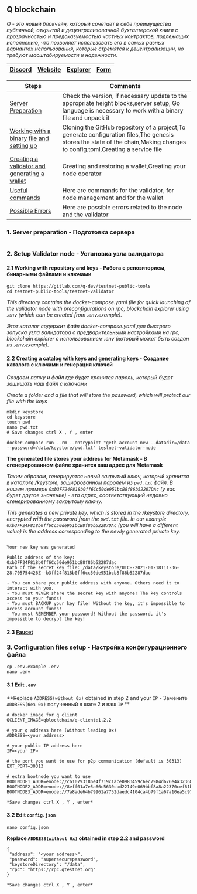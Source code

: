## Q blockchain

*Q - это новый блокчейн, который сочетает в себе преимущества публичной, открытой и децентрализованной бухгалтерской книги с прозрачностью и предсказуемостью частных контрактов, подлежащих исполнению, что позволяет использовать его в самых разных вариантах использования, которые стремятся к децентрализации, но требуют масштабируемости и надежности.*

[Discord](https://discord.gg/py7MFZ9g) | [Website](https://q.org/) | [Explorer](https://stats.qtestnet.org/) | [Form](https://itn.qdev.li/)
--- | --- | --- | --- |

Steps | Comments
--- | --- |
[Server Preparation]() | Check the version, if necessary update to the appropriate height blocks,server setup, Go language is necessary to work with a binary file and unpack it
[Working with a binary file and setting up]() | Cloning the GitHub repository of a project,To generate configuration files,The genesis stores the state of the chain,Making changes to config.toml,Creating a service file
[Creating a validator and generating a wallet]() | Creating and restoring a wallet,Creating your node operator
[Useful commands]() | Here are commands for the validator, for node management and for the wallet
[Possible Errors]() | Here are possible errors related to the node and the validator


### 1. Server preparation - Подготовка сервера
```

```

### 2. Setup Validator node - Установка узла валидатора

#### 2.1 Working with repository and keys - Работа с репозиторием, бинарными файлами и ключами
```Shell
git clone https://gitlab.com/q-dev/testnet-public-tools
cd testnet-public-tools/testnet-validator
```
*This directory contains the docker-compose.yaml file for quick launching of the validator node with preconfigurations on rpc, blockchain explorer using .env (which can be created from .env.example).*

*Этот каталог содержит файл docker-compose.yaml для быстрого запуска узла валидатора с предварительными настройками на rpc, blockchain explorer с использованием .env (который может быть создан из .env.example).*

#### 2.2 Creating a catalog with keys and generating keys - Создание каталога с ключами и генерация ключей
*Создаем папку и файл где будет хранится пароль, который будет защищать наш файл с ключами*

*Create a folder and a file that will store the password, which will protect our file with the keys*

```Shell
mkdir keystore 
cd keystore
touch pwd
nano pwd.txt
# Save changes ctrl X , Y , enter
```

```Shell
docker-compose run --rm --entrypoint "geth account new --datadir=/data --password=/data/keystore/pwd.txt" testnet-validator-node
```
**The generated file stores your address for Metamask - В сгенерированном файле хранится ваш адрес для Metamask**

*Таким образом, генерируется новый закрытый ключ, который хранится в каталоге /keystore, зашифрованном паролем из `pwd.txt` файл. В нашем примере `0xb3FF24F818b0ff6Cc50de951bcB8f86b52287DAc` (у вас будет другое значение) - это адрес, соответствующий недавно сгенерированному закрытому ключу.*

*This generates a new private key, which is stored in the /keystore directory, encrypted with the password from the `pwd.txt` file. In our example `0xb3FF24F818b0ff6Cc50de951bcB8f86b52287DAc` (you will have a different value) is the address corresponding to the newly generated private key.*
```Shell

Your new key was generated

Public address of the key:   0xb3FF24F818b0ff6Cc50de951bcB8f86b52287dac
Path of the secret key file: /data/keystore/UTC--2021-01-18T11-36-28.705754426Z--b3ff24f818b0ff6cc50de951bcb8f86b52287dac

- You can share your public address with anyone. Others need it to interact with you.
- You must NEVER share the secret key with anyone! The key controls access to your funds!
- You must BACKUP your key file! Without the key, it's impossible to access account funds!
- You must REMEMBER your password! Without the password, it's impossible to decrypt the key!
```

#### 2.3 [Faucet](https://faucet.qtestnet.org/)

### 3. Configuration files setup - Настройка конфигурационного файла 
```
cp .env.example .env
nano .env
```

#### 3.1 Edit `.env`

**Replace `ADDRESS(without 0x)` obtained in step 2 and your `IP`  - Замените `ADDRESS(без 0х)` полученный в шаге 2 и ваш `IP` **
```
# docker image for q client
QCLIENT_IMAGE=qblockchain/q-client:1.2.2

# your q address here (without leading 0x)
ADDRESS=<your address>

# your public IP address here
IP=<your IP>

# the port you want to use for p2p communication (default is 30313)
EXT_PORT=30313

# extra bootnode you want to use
BOOTNODE1_ADDR=enode://c610793186e4f719c1ace0983459c6ec7984d676e4a323681a1cbc8a67f506d1eccc4e164e53c2929019ed0e5cfc1bc800662d6fb47c36e978ab94c417031ac8@79.125.97.227:30304
BOOTNODE2_ADDR=enode://8eff01a7e5a66c5630cbd22149e069bbf8a8a22370cef61b232179e21ba8c7b74d40e8ee5aa62c54d145f7fc671b851e5ccbfe124fce75944cf1b06e29c55c80@79.125.97.227:30305
BOOTNODE3_ADDR=enode://7a8ade64b79961a7752daedc4104ca4b79f1a67a10ea5c9721e7115d820dbe7599fe9e03c9c315081ccf6a2afb0b6652ee4965e38f066fe5bf129abd6d26df58@79.125.97.227:30306

*Save changes ctrl X , Y , enter*
```


#### 3.2 Edit `config.json`
```
nano config.json
```
**Replace `ADDRESS(without 0x)` obtained in step 2.2 and password**
```
{
 "address": "<your address>",
 "password": "supersecurepassword",
 "keystoreDirectory": "/data",
 "rpc": "https://rpc.qtestnet.org"
}

*Save changes ctrl X , Y , enter*
```
